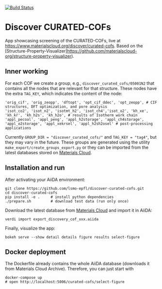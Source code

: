[![Build Status](https://travis-ci.org/materialscloud-org/structure-property-visualizer.svg?branch=master)](https://travis-ci.org/materialscloud-org/structure-property-visualizer)

# Discover CURATED-COFs

App showcasing screening of the CURATED-COFs, live at https://www.materialscloud.org/discover/curated-cofs.
Based on the [Structure-Property-Visualizer]https://github.com/materialscloud-org/structure-property-visualizer).

## Inner working

For each COF we create a group, e.g., `discover_curated_cofs/05001N2` that contains all the nodes that are relevant for that structure.
These nodes have the extra `TAG_KEY`, which indicates the content of the node:
```
'orig_cif', 'orig_zeopp', 'dftopt', 'opt_cif_ddec', 'opt_zeopp', # CIF structures, DFT optimization, and pore analysis
'isot_co2', 'isot_n2', 'isotmt_h2', 'isot_ch4','isot_o2', 'kh_xe', 'kh_kr', 'kh_h2s', 'kh_h2o', # results of Isotherm work chain
'appl_pecoal', 'appl_peng', 'appl_h2storage', 'appl_ch4storage', 'appl_o2storage', 'appl_xekrsel', 'appl_h2sh2osel' # post-processing applications
```
Currently `GROUP_DIR = "discover_curated_cofs/"` and `TAG_KEY = "tag4"`, but they may vary in the future.
These groups are generated using the utility `make_export/create_groups_export.py` or they can be imported from
the latest databases stored on [Materials Cloud](https://archive.materialscloud.org/record/2020.107).

## Installation and run

After activating your AiiDA environment:
```
git clone https://github.com/lsmo-epfl/discover-curated-cofs.git
cd discover-curated-cofs
pip install -e .     # install python dependencies
./prepare.sh         # download test data (run only once)
```

Download the latest database from [Materials Cloud](https://archive.materialscloud.org/record/2020.107)
and import it in AiiDA:
```
verdi import export_discovery_cof_xxx.aiida
```

Finally, visualize the app:
```
bokeh serve --show detail details figure results select-figure
```

## Docker deployment

The Dockerfile already contains the whole AiiDA database (downloads it from Materials Cloud Archive). Therefore, you can just start with

```
docker-compose up
# open http://localhost:5006/curated-cofs/select-figure
```

